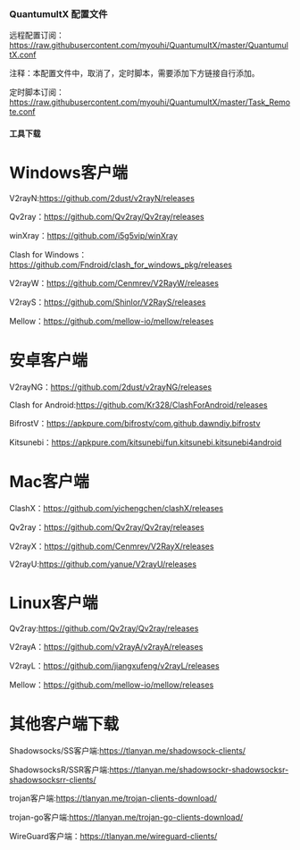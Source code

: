 ### QuantumultX 配置文件

远程配置订阅：
https://raw.githubusercontent.com/myouhi/QuantumultX/master/QuantumultX.conf

注释：本配置文件中，取消了，定时脚本，需要添加下方链接自行添加。

定时脚本订阅：
https://raw.githubusercontent.com/myouhi/QuantumultX/master/Task_Remote.conf



#### 工具下载

# Windows客户端

V2rayN:https://github.com/2dust/v2rayN/releases

Qv2ray：https://github.com/Qv2ray/Qv2ray/releases

winXray：https://github.com/i5g5vip/winXray

Clash for Windows：https://github.com/Fndroid/clash_for_windows_pkg/releases

V2rayW：https://github.com/Cenmrev/V2RayW/releases

V2rayS：https://github.com/Shinlor/V2RayS/releases

Mellow：https://github.com/mellow-io/mellow/releases

# 安卓客户端

V2rayNG：https://github.com/2dust/v2rayNG/releases

Clash for Android:https://github.com/Kr328/ClashForAndroid/releases

BifrostV：https://apkpure.com/bifrostv/com.github.dawndiy.bifrostv

Kitsunebi：https://apkpure.com/kitsunebi/fun.kitsunebi.kitsunebi4android

# Mac客户端

ClashX：https://github.com/yichengchen/clashX/releases

Qv2ray：https://github.com/Qv2ray/Qv2ray/releases

V2rayX：https://github.com/Cenmrev/V2RayX/releases

V2rayU:https://github.com/yanue/V2rayU/releases

# Linux客户端

Qv2ray:https://github.com/Qv2ray/Qv2ray/releases

V2rayA：https://github.com/v2rayA/v2rayA/releases

V2rayL：https://github.com/jiangxufeng/v2rayL/releases

Mellow：https://github.com/mellow-io/mellow/releases

# 其他客户端下载

Shadowsocks/SS客户端:https://tlanyan.me/shadowsock-clients/

ShadowsocksR/SSR客户端:https://tlanyan.me/shadowsockr-shadowsocksr-shadowsocksrr-clients/

trojan客户端:https://tlanyan.me/trojan-clients-download/

trojan-go客户端:https://tlanyan.me/trojan-go-clients-download/

WireGuard客户端：https://tlanyan.me/wireguard-clients/
